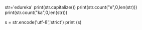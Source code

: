 str='edureka' 
print(str.capitalize()) 
print(str.count("e",0,len(str))) 
print(str.count("ka",0,len(str))) 
 
 
s = str.encode('utf-8','strict') 
print (s) 
